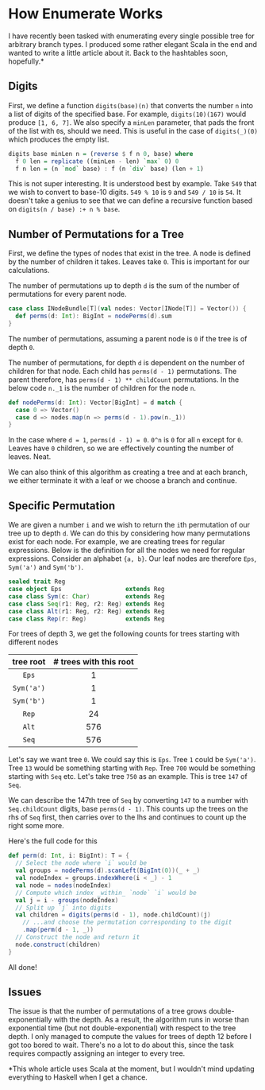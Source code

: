 # How Enumerate Works

I have recently been tasked with enumerating every single possible tree
for arbitrary branch types. I produced some rather elegant Scala in the
end and wanted to write a little article about it. Back to the 
hashtables soon, hopefully.*

## Digits

First, we define a function `digits(base)(n)` that converts the number
`n` into a list of digits of the specified base. For example, 
`digits(10)(167)` would produce `[1, 6, 7]`. We also specify a `minLen`
parameter, that pads the front of the list with `0`s, should we need.
This is useful in the case of `digits(_)(0)` which produces the empty
list. 

```hs
digits base minLen n = (reverse $ f n 0, base) where
  f 0 len = replicate ((minLen - len) `max` 0) 0
  f n len = (n `mod` base) : f (n `div` base) (len + 1)
```

This is not super interesting. It is understood best by example. Take
`549` that we wish to convert to base-10 digits. `549 % 10` is `9` and
`549 / 10` is `54`. It doesn't take a genius to see that we can define
a recursive function based on `digits(n / base) :+ n % base`.

## Number of Permutations for a Tree

First, we define the types of nodes that exist in the tree. A node is 
defined by the number of children it takes. Leaves take `0`. This is 
important for our calculations.

The number of permutations up to depth `d` is the sum of the number of
permutations for every parent node.

```scala
case class INodeBundle[T](val nodes: Vector[INode[T]] = Vector()) {
  def perms(d: Int): BigInt = nodePerms(d).sum
}
```

The number of permutations, assuming a parent node is `0` if the tree is
of depth `0`.

The number of permutations, for depth `d` is dependent on the number of
children for that node. Each child has `perms(d - 1)` permutations. The
parent therefore, has `perms(d - 1) ** childCount` permutations. In the
below code `n._1` is the number of children for the node `n`.

```scala
def nodePerms(d: Int): Vector[BigInt] = d match {
  case 0 => Vector()
  case d => nodes.map(n => perms(d - 1).pow(n._1))
}
```

In the case where `d = 1`, `perms(d - 1) = 0`. `0^n` is `0` for all `n`
except for `0`. Leaves have `0` children, so we are effectively counting
the number of leaves. Neat.

We can also think of this algorithm as creating a tree and at each 
branch, we either terminate it with a leaf or we choose a branch and 
continue.

## Specific Permutation

We are given a number `i` and we wish to return the `i`th permutation of
our tree up to depth `d`. We can do this by considering how many 
permutations exist for each node. For example, we are creating trees for
regular expressions. Below is the definition for all the nodes we need 
for regular expressions. Consider an alphabet `{a, b}`. Our leaf nodes
are therefore `Eps`, `Sym('a')` and `Sym('b')`.

```scala
sealed trait Reg
case object Eps                  extends Reg
case class Sym(c: Char)          extends Reg
case class Seq(r1: Reg, r2: Reg) extends Reg
case class Alt(r1: Reg, r2: Reg) extends Reg
case class Rep(r: Reg)           extends Reg
```

For trees of depth 3, we get the following counts for trees starting 
with different nodes

| tree root  | # trees with this root |
|:----------:|:----------------------:|
|   `Eps`    |           1            |
| `Sym('a')` |           1            |
| `Sym('b')` |           1            |
|   `Rep`    |           24           |
|   `Alt`    |          576           |
|   `Seq`    |          576           |

Let's say we want tree `0`. We could say this is `Eps`. Tree `1` could
be `Sym('a')`. Tree `13` would be something starting with `Rep`. Tree
`700` would be something starting with `Seq` etc. Let's take tree `750`
as an example. This is tree `147` of `Seq`. 

We can describe the 147th tree of `Seq` by converting `147` to a number
with `Seq.childCount` digits, base `perms(d - 1)`. This counts up the 
trees on the rhs of `Seq` first, then carries over to the lhs and 
continues to count up the right some more. 

Here's the full code for this

```scala
def perm(d: Int, i: BigInt): T = {
  // Select the node where `i` would be 
  val groups = nodePerms(d).scanLeft(BigInt(0))(_ + _)
  val nodeIndex = groups.indexWhere(i < _) - 1
  val node = nodes(nodeIndex)
  // Compute which index _within_ `node` `i` would be
  val j = i - groups(nodeIndex)
  // Split up `j` into digits
  val children = digits(perms(d - 1), node.childCount)(j)
    // ...and choose the permutation corresponding to the digit
    .map(perm(d - 1, _))
  // Construct the node and return it
  node.construct(children)
}
```

All done! 

## Issues

The issue is that the number of permutations of a tree grows
double-exponentially with the depth. As a result, the algorithm runs in
worse than exponential time (but not double-exponential) with respect to
the tree depth. I only managed to compute the values for trees of depth
12 before I got too bored to wait. There's no a lot to do about this,
since the task requires compactly assigning an integer to every tree.

*This whole article uses Scala at the moment, but I wouldn't mind 
updating everything to Haskell when I get a chance.